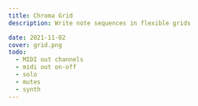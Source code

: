 ```yaml
---
title: Chroma Grid
description: Write note sequences in flexible grids

date: 2021-11-02
cover: grid.png
todo:
  - MIDI out channels
  - midi out on-off
  - solo
  - mutes
  - synth
---
```



<client-only >
  <control-scale />
  <chroma-grids />
  <state-transport />

</client-only>
